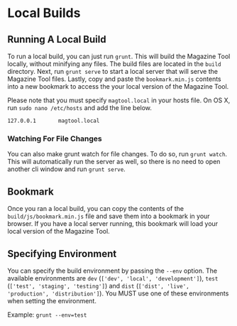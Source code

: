 # Local Builds
<!-- [[TOC]] -->


## Running A Local Build

To run a local build, you can just run `grunt`. This will build the Magazine Tool locally, without minifying any files. The build files are located in the `build` directory. Next, run `grunt serve` to start a local server that will serve the Magazine Tool files. Lastly, copy and paste the `bookmark.min.js` contents into a new bookmark to access the your local version of the Magazine Tool.

Please note that you must specify `magtool.local` in your hosts file. On OS X, run `sudo nano /etc/hosts` and add the line below.

```
127.0.0.1       magtool.local
```

### Watching For File Changes

You can also make grunt watch for file changes. To do so, run `grunt watch`. This will automatically run the server as well, so there is no need to open another cli window and run `grunt serve`.

## Bookmark

Once you ran a local build, you can copy the contents of the `build/js/bookmark.min.js` file and save them into a bookmark in your browser. If you have a local server running, this bookmark will load your local version of the Magazine Tool.

## Specifying Environment

You can specify the build environment by passing the `--env` option. The available environments are `dev` (`['dev', 'local', 'development']`), `test` (`['test', 'staging', 'testing']`) and `dist` (`['dist', 'live', 'production', 'distribution']`). You MUST use one of these environments when setting the environment.

Example: `grunt --env=test`
